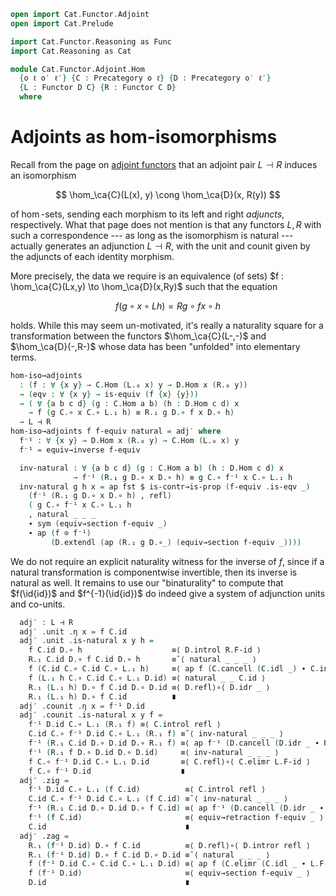 ```agda
open import Cat.Functor.Adjoint
open import Cat.Prelude

import Cat.Functor.Reasoning as Func
import Cat.Reasoning as Cat

module Cat.Functor.Adjoint.Hom
  {o ℓ o′ ℓ′} {C : Precategory o ℓ} {D : Precategory o′ ℓ′}
  {L : Functor D C} {R : Functor C D}
  where
```

<!--
```agda
private
  module C = Cat C
  module D = Cat D
  module L = Func L
  module R = Func R
open _⊣_
open _=>_
```
-->

# Adjoints as hom-isomorphisms

Recall from the page on [adjoint functors] that an adjoint pair $L
\dashv R$ induces an isomorphism

$$
\hom_\ca{C}(L(x), y) \cong \hom_\ca{D}(x, R(y))
$$

of $\hom$-sets, sending each morphism to its left and right _adjuncts_,
respectively. What that page does not mention is that any functors $L,
R$ with such a correspondence --- as long as the isomorphism is natural
--- actually generates an adjunction $L \dashv R$, with the unit and
counit given by the adjuncts of each identity morphism.

[adjoint functors]: Cat.Functor.Adjoint.html

More precisely, the data we require is an equivalence (of sets) $f :
\hom_\ca{C}(Lx,y) \to \hom_\ca{D}(x,Ry)$ such that the equation

$$
f(g \circ x \circ Lh) = Rg \circ fx \circ h
$$

holds. While this may seem un-motivated, it's really a naturality square
for a transformation between the functors $\hom_\ca{C}(L-,-)$ and
$\hom_\ca{D}(-,R-)$ whose data has been "unfolded" into elementary
terms.

```agda
hom-iso→adjoints
  : (f : ∀ {x y} → C.Hom (L.₀ x) y → D.Hom x (R.₀ y))
  → (eqv : ∀ {x y} → is-equiv (f {x} {y}))
  → ( ∀ {a b c d} (g : C.Hom a b) (h : D.Hom c d) x
    → f (g C.∘ x C.∘ L.₁ h) ≡ R.₁ g D.∘ f x D.∘ h)
  → L ⊣ R
hom-iso→adjoints f f-equiv natural = adj′ where
  f⁻¹ : ∀ {x y} → D.Hom x (R.₀ y) → C.Hom (L.₀ x) y
  f⁻¹ = equiv→inverse f-equiv

  inv-natural : ∀ {a b c d} (g : C.Hom a b) (h : D.Hom c d) x
              → f⁻¹ (R.₁ g D.∘ x D.∘ h) ≡ g C.∘ f⁻¹ x C.∘ L.₁ h
  inv-natural g h x = ap fst $ is-contr→is-prop (f-equiv .is-eqv _)
    (f⁻¹ (R.₁ g D.∘ x D.∘ h) , refl)
    ( g C.∘ f⁻¹ x C.∘ L.₁ h
    , natural _ _ _
    ∙ sym (equiv→section f-equiv _)
    ∙ ap (f ⊙ f⁻¹)
         (D.extendl (ap (R.₁ g D.∘_) (equiv→section f-equiv _))))
```

We do not require an explicit naturality witness for the inverse of $f$,
since if a natural transformation is componentwise invertible, then its
inverse is natural as well. It remains to use our "binaturality" to
compute that $f(\id{id})$ and $f^{-1}(\id{id})$ do indeed give a system
of adjunction units and co-units.

```agda
  adj′ : L ⊣ R
  adj′ .unit .η x = f C.id
  adj′ .unit .is-natural x y h =
    f C.id D.∘ h                    ≡⟨ D.introl R.F-id ⟩
    R.₁ C.id D.∘ f C.id D.∘ h       ≡˘⟨ natural _ _ _ ⟩
    f (C.id C.∘ C.id C.∘ L.₁ h)     ≡⟨ ap f (C.cancell (C.idl _) ∙ C.intror (C.idl _ ∙ L.F-id)) ⟩
    f (L.₁ h C.∘ C.id C.∘ L.₁ D.id) ≡⟨ natural _ _ C.id ⟩
    R.₁ (L.₁ h) D.∘ f C.id D.∘ D.id ≡⟨ D.refl⟩∘⟨ D.idr _ ⟩
    R.₁ (L.₁ h) D.∘ f C.id          ∎
  adj′ .counit .η x = f⁻¹ D.id
  adj′ .counit .is-natural x y f =
    f⁻¹ D.id C.∘ L.₁ (R.₁ f) ≡⟨ C.introl refl ⟩
    C.id C.∘ f⁻¹ D.id C.∘ L.₁ (R.₁ f) ≡˘⟨ inv-natural _ _ _ ⟩
    f⁻¹ (R.₁ C.id D.∘ D.id D.∘ R.₁ f) ≡⟨ ap f⁻¹ (D.cancell (D.idr _ ∙ R.F-id) ∙ D.intror (D.idl _)) ⟩
    f⁻¹ (R.₁ f D.∘ D.id D.∘ D.id)     ≡⟨ inv-natural _ _ _ ⟩
    f C.∘ f⁻¹ D.id C.∘ L.₁ D.id       ≡⟨ C.refl⟩∘⟨ C.elimr L.F-id ⟩
    f C.∘ f⁻¹ D.id                    ∎
  adj′ .zig =
    f⁻¹ D.id C.∘ L.₁ (f C.id)          ≡⟨ C.introl refl ⟩
    C.id C.∘ f⁻¹ D.id C.∘ L.₁ (f C.id) ≡˘⟨ inv-natural _ _ _ ⟩
    f⁻¹ (R.₁ C.id D.∘ D.id D.∘ f C.id) ≡⟨ ap f⁻¹ (D.cancell (D.idr _ ∙ R.F-id)) ⟩
    f⁻¹ (f C.id)                       ≡⟨ equiv→retraction f-equiv _ ⟩
    C.id                               ∎
  adj′ .zag =
    R.₁ (f⁻¹ D.id) D.∘ f C.id          ≡⟨ D.refl⟩∘⟨ D.intror refl ⟩
    R.₁ (f⁻¹ D.id) D.∘ f C.id D.∘ D.id ≡˘⟨ natural _ _ _ ⟩
    f (f⁻¹ D.id C.∘ C.id C.∘ L.₁ D.id) ≡⟨ ap f (C.elimr (C.idl _ ∙ L.F-id)) ⟩
    f (f⁻¹ D.id)                       ≡⟨ equiv→section f-equiv _ ⟩
    D.id                               ∎